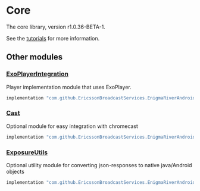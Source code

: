 # Core

The core library, version r1.0.36-BETA-1.

See the [tutorials](tutorials/index.md) for more information.

## Other modules

### [ExoPlayerIntegration](https://github.com/EricssonBroadcastServices/EnigmaRiverAndroidExoPlayerIntegration/tree/r1.0.36-BETA-1)

<p>Player implementation module that uses ExoPlayer.</p>

```gradle
implementation "com.github.EricssonBroadcastServices.EnigmaRiverAndroid:exoplayerintegration:r1.0.36-BETA-1"
```

### [Cast](https://github.com/EricssonBroadcastServices/EnigmaRiverAndroidCast/tree/r1.0.36-BETA-1)

<p>Optional module for easy integration with chromecast</p>

```gradle
implementation "com.github.EricssonBroadcastServices.EnigmaRiverAndroid:cast:r1.0.36-BETA-1"
```

### [ExposureUtils](https://github.com/EricssonBroadcastServices/EnigmaRiverAndroidExposureUtils/tree/r1.0.36-BETA-1)

<p>Optional utility module for converting json-responses to native java/Android objects</p>

```gradle
implementation "com.github.EricssonBroadcastServices.EnigmaRiverAndroid:exposureUtils:r1.0.36-BETA-1"
```